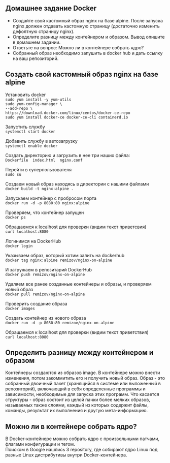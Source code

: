 ## Домашнее задание Docker 
- Создайте свой кастомный образ nginx на базе alpine. После запуска nginx должен отдавать кастомную страницу (достаточно изменить дефолтную страницу nginx).  
- Определите разницу между контейнером и образом. Вывод опишите в домашнем задании.  
- Ответьте на вопрос: Можно ли в контейнере собрать ядро?  
- Собранный образ необходимо запушить в docker hub и дать ссылку на ваш репозиторий.
 
## Создать свой кастомный образ nginx на базе alpine 
Установить docker  
``sudo yum install -y yum-utils``  
``sudo yum-config-manager \``  
	``--add-repo \``  
	``https://download.docker.com/linux/centos/docker-ce.repo``  
``sudo yum install docker-ce docker-ce-cli containerd.io``  

Запустить службу  
``systemctl start docker``  

Добавить службу в автозагрузку  
``systemctl enable docker``  

Создать директорию и загрузить в нее три наших файла:  
``Dockerfile  index.html  nginx.conf``  

Перейти в суперпользователя  
``sudo su``  

Создаем новый образ находясь в директории с нашими файлами  
``docker build -t nginx:alpine .``  

Запускаем контейнер с пробросом порта  
``docker run -d -p 8080:80 nginx:alpine``  

Проверяем, что контейнер запущен  
``docker ps``  

Обращаемся к localhost для проверки (видим текст приветсвия)  
``curl localhost:8080``  

Логинимся на DockerHub  
``docker login``  

Указываем образ, который хотим залить на dockerhub  
``docker tag nginx:alpine remizov/nginx-on-alpine``  

И загружаем в репозитарий DockerHub  
``docker push remizov/nginx-on-alpine``  

Удаляем все ранее созданные контейнеры и образы, и проверяем новый образ  
``docker pull remizov/nginx-on-alpine``  

Проверить создание образа  
``docker images``  

Создать контейнер из нового образа  
``docker run -d -p 8080:80 remizov/nginx-on-alpine``  

Обращаемся к localhost для проверки (видим текст приветствия)   
``curl localhost:8080``  

## Определить разницу между контейнером и образом  
Контейнеры создаются из образов image. В контейнере можно внести изменения, потом закоммитить его и получить новый образ.
Образ - это собранный двоичный пакет (хранящийся в системе или выложенный в репозиторий), включающий в себя определенные программы и зависимости, необходимые для запуска этих программ. Что касается структуры - образ состоит из целой пачки более мелких образов, называемых также слоями, каждый из которых содержит файлы, команды, результат их выполнения и другую мета-информацию.
## Можно ли в контейнере собрать ядро?  
В Docker-контейнере можно собрать ядро с произвольными патчами, флагами конфигурации и тегом.  
Поиском в Google нашлись 3 repository, где собирают ядро Linux под разные Linux дистрибутивы внутри Docker-контейнера.  
